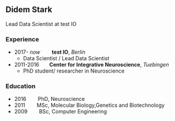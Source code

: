 ## Didem Stark

Lead Data Scientist at test IO

### Experience

- 2017- _now_        **test IO**, _Berlin_
  - Data Scientist / Lead Data Scientist
- 2011-2016        **Center for Integrative Neuroscience**, _Tuebingen_
  - PhD student/ researcher in Neuroscience
  
### Education
 - 2016        PhD, Neuroscience
 - 2011        MSc, Molecular Biology,Genetics and Biotechnology
 - 2009        BSc, Computer Engineering
